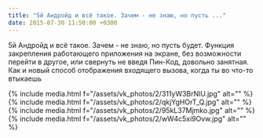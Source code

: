 ```yaml
---
title: "5й Андройд и всё такое. Зачем - не знаю, но пусть ..."
date: 2015-07-30 11:50:00 +0300
---
```


5й Андройд и всё такое. Зачем - не знаю, но пусть будет. Функция закрепления работающего приложения на экране, без возможности перейти в другое, или свернуть не введя Пин-Код, довольно занятная. Как и новый способ отображения входящего вызова, когда ты во что-то втыкаешь


{% include media.html f="/assets/vk_photos/2/311yW3BrNlU.jpg" alt="" %}
{% include media.html f="/assets/vk_photos/2/qkjYgHOrT_Q.jpg" alt="" %}
{% include media.html f="/assets/vk_photos/2/95kL37Mjmko.jpg" alt="" %}
{% include media.html f="/assets/vk_photos/2/wW4c5xi9Ovw.jpg" alt="" %}
